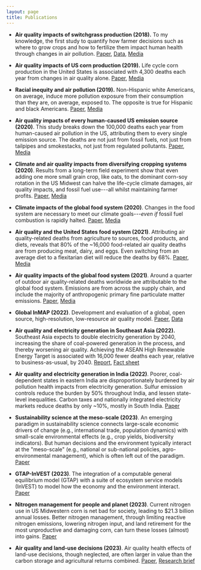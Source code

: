 ```yaml
---
layout: page
title: Publications
---
```


* **Air quality impacts of switchgrass production (2018).** To my knowledge, the first study to quantify how farmer decisions such as where to grow crops and how to fertilize them impact human health through changes in air pollution.
[Paper](https://www.sciencedirect.com/science/article/pii/S0961953417303471 "Switchgrass paper"),              [Data](http://sumil.me/sg/map.html "Switchgrass data"),               [Media](https://www.altmetric.com/details/29593966/news)

* **Air quality impacts of US corn production (2019).** Life cycle corn production in the United States is associated with 4,300 deaths each year from changes in air quality alone.
 [Paper](https://depts.washington.edu/airqual/Marshall_105.pdf "Corn paper"),               [Media](https://www.altmetric.com/details/58270873/news "Corn media")

* **Racial inequity and air pollution (2019).** Non-Hispanic white Americans, on average, induce more pollution exposure from their consumption than they are, on average, exposed to. The opposite is true for Hispanic and black Americans.
 [Paper](https://www.pnas.org/content/116/13/6001.short "Racial justice paper"),               [Media](https://www.altmetric.com/details/56853428/news "Racial justice media")

* **Air quality impacts of every human-caused US emission source (2020)**. This study breaks down the 100,000 deaths each year from human-caused air pollution in the US, attributing them to every single emission source. The deaths are not just from fossil fuels, not just from tailpipes and smokestacks, not just from regulated pollutants.
 [Paper](https://pubs.acs.org/doi/10.1021/acs.estlett.0c00424 "Interventions paper"),               [Media](https://acs.altmetric.com/details/85853433/news "Interventions media")

* **Climate and air quality impacts from diversifying cropping systems (2020)**. Results from a long-term field experiment show that even adding one more small grain crop, like oats, to the dominant corn-soy rotation in the US Midwest can halve the life-cycle climate damages, air quality impacts, and fossil fuel use---all whilst maintaining farmer profits.
 [Paper](https://pubs.acs.org/doi/10.1021/acs.est.9b06929 "Rotations paper"),               [Media](https://acs.altmetric.com/details/88055188 "Rotations media")

* **Climate impacts of the global food system (2020)**. Changes in the food system are necessary to meet our climate goals---*even if* fossil fuel combustion is rapidly halted.
 [Paper](https://science.sciencemag.org/content/370/6517/705.abstract "1.5 paper"),               [Media](https://www.altmetric.com/details/93774409/news "1.5 media")

* **Air quality and the United States food system (2021)**. Attributing air quality-related deaths from agriculture to sources, food products, and diets, reveals that 80% of the ~16,000 food-related air quality deaths are from producing meat, dairy, and eggs. Even switching from an average diet to a flexitarian diet will reduce the deaths by 68%.
 [Paper](https://www.pnas.org/content/118/20/e2013637118 "food AQ paper"),               [Media](https://www.altmetric.com/details/105632668/news "food AQ media")

* **Air quality impacts of the global food system (2021)**. Around a quarter of outdoor air quality-related deaths worldwide are attributable to the global food system. Emissions are from across the supply chain, and include the majority of anthropogenic primary fine particulate matter emissions.
 [Paper](https://iopscience.iop.org/article/10.1088/1748-9326/ac065f "AQ global food system"),               [Media](https://www.altmetric.com/details/114725387/twitter "AQ global food system media")

* **Global InMAP (2022)**. Development and evaluation of a global, open source, high-resolution, low-resource air quality model.
 [Paper](https://journals.plos.org/plosone/article?id=10.1371/journal.pone.0268714 "Global InMAP"),               [Data](https://zenodo.org/record/6189451#.Yo6w2ZPMKw0 "Global InMAP data")

* **Air quality and electricity generation in Southeast Asia (2022).** Southeast Asia expects to double electricity generation by 2040, increasing the share of coal-powered generation in the process, and thereby worsening air quality. Achieving the ASEAN High Renewable Energy Target is associated with 16,000 fewer deaths each year, relative to business-as-usual, by 2040.
[Report](https://pdf.usaid.gov/pdf_docs/PA00ZMS2.pdf "ASEAN report"),               [Fact sheet](https://pdf.usaid.gov/pdf_docs/PA00ZMRZ.pdf "ASEAN fact sheet")

* **Air quality and electricity generation in India (2022)**. Poorer, coal-dependent states in eastern India are disproportionately burdened by air pollution health impacts from electricity generation. Sulfur emission controls reduce the burden by 50% throughout India, and lessen state-level inequalities. Carbon taxes and nationally integrated electricity markets reduce deaths by only ~10%, mostly in South India.
 [Paper](https://iopscience.iop.org/article/10.1088/1748-9326/aca8bb "AQ India electricity")

* **Sustainability science at the meso-scale (2023)**. An emerging paradigm in sustainability science connects large-scale economic drivers of change (e.g., international trade, population dynamics) with small-scale environmental effects (e.g., crop yields, biodiversity indicators). But human decisions and the environment typically interact at the "meso-scale" (e.g., national or sub-national policies, agro-environmental management), which is often left out of the paradigm.
[Paper](https://iopscience.iop.org/article/10.1088/1748-9326/acb503 "meso")

* **GTAP-InVEST (2023)**. The integration of a computable general equilibrium model (GTAP) with a suite of ecosystem service models (InVEST) to model how the economy and the environment interact. 
[Paper](https://www.pnas.org/doi/abs/10.1073/pnas.2220401120?af=R "GTAP InVEST")

* **Nitrogen management for people and planet (2023)**. Current nitrogen use in US Midwestern corn is net bad for society, leading to $21.3 billion annual losses. Better nitrogen management, through limiting reactive nitrogen emissions, lowering nitrogen input, and land retirement for the most unproductive and damaging corn, can turn these losses (almost) into gains.
[Paper](https://academic.oup.com/pnasnexus/article/2/10/pgad319/7321478 "Nitrogen corn")

* **Air quality and land-use decisions (2023)**. Air quality health effects of land-use decisions, though neglected, are often larger in value than the carbon storage and agricultural returns combined.
[Paper](https://pubs.acs.org/doi/10.1021/acs.est.3c02280 "land use AQ"),            [Research brief](https://naturalcapitalproject.stanford.edu/news/make-better-land-use-decisions-we-must-consider-air-quality-too "land use AQ brief")
